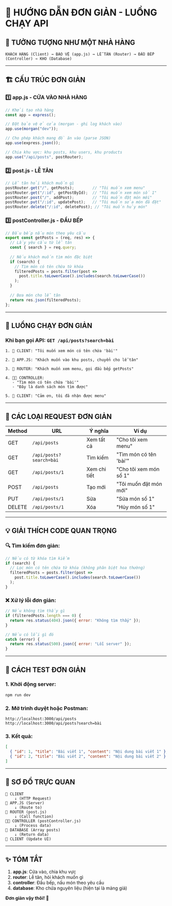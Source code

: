# 🚀 HƯỚNG DẪN ĐƠN GIẢN - LUỒNG CHẠY API

## 📱 TƯỞNG TƯỢNG NHƯ MỘT NHÀ HÀNG

```
KHÁCH HÀNG (Client) → BẢO VỆ (app.js) → LỄ TÂN (Router) → ĐẦU BẾP (Controller) → KHO (Database)
```

---

## 🏗️ CẤU TRÚC ĐƠN GIẢN

### 1️⃣ **app.js** - CỬA VÀO NHÀ HÀNG
```javascript
// Khởi tạo nhà hàng
const app = express();

// Đặt bảo vệ ở cửa (morgan - ghi log khách vào)
app.use(morgan("dev"));

// Cho phép khách mang đồ ăn vào (parse JSON)
app.use(express.json());

// Chia khu vực: khu posts, khu users, khu products
app.use("/api/posts", postRouter);
```

### 2️⃣ **post.js** - LỄ TÂN
```javascript
// Lễ tân hỏi khách muốn gì
postRouter.get("/", getPosts);        // "Tôi muốn xem menu"
postRouter.get("/:id", getPostById);  // "Tôi muốn xem món số 1"
postRouter.post("/", addPost);        // "Tôi muốn đặt món mới"
postRouter.put("/:id", updatePost);   // "Tôi muốn sửa món đã đặt"
postRouter.delete("/:id", deletePost); // "Tôi muốn hủy món"
```

### 3️⃣ **postController.js** - ĐẦU BẾP
```javascript
// Đầu bếp nấu món theo yêu cầu
export const getPosts = (req, res) => {
  // Lấy yêu cầu từ lễ tân
  const { search } = req.query;
  
  // Nếu khách muốn tìm món đặc biệt
  if (search) {
    // Tìm món có tên chứa từ khóa
    filteredPosts = posts.filter(post => 
      post.title.toLowerCase().includes(search.toLowerCase())
    );
  }
  
  // Đưa món cho lễ tân
  return res.json(filteredPosts);
};
```

---

## 🔄 LUỒNG CHẠY ĐƠN GIẢN

### Khi bạn gọi API: `GET /api/posts?search=bài`

```
1. 📱 CLIENT: "Tôi muốn xem món có tên chứa 'bài'"

2. 🏢 APP.JS: "Khách muốn vào khu posts, chuyển cho lễ tân"

3. 🎯 ROUTER: "Khách muốn xem menu, gọi đầu bếp getPosts"

4. 👨‍🍳 CONTROLLER: 
   - "Tìm món có tên chứa 'bài'"
   - "Đây là danh sách món tìm được"

5. 📱 CLIENT: "Cảm ơn, tôi đã nhận được menu"
```

---

## 🎯 CÁC LOẠI REQUEST ĐƠN GIẢN

| Method | URL | Ý nghĩa | Ví dụ |
|--------|-----|---------|-------|
| GET | `/api/posts` | Xem tất cả | "Cho tôi xem menu" |
| GET | `/api/posts?search=bài` | Tìm kiếm | "Tìm món có tên 'bài'" |
| GET | `/api/posts/1` | Xem chi tiết | "Cho tôi xem món số 1" |
| POST | `/api/posts` | Tạo mới | "Tôi muốn đặt món mới" |
| PUT | `/api/posts/1` | Sửa | "Sửa món số 1" |
| DELETE | `/api/posts/1` | Xóa | "Hủy món số 1" |

---

## 💡 GIẢI THÍCH CODE QUAN TRỌNG

### 🔍 **Tìm kiếm đơn giản:**
```javascript
// Nếu có từ khóa tìm kiếm
if (search) {
  // Lọc món có tên chứa từ khóa (không phân biệt hoa thường)
  filteredPosts = posts.filter(post => 
    post.title.toLowerCase().includes(search.toLowerCase())
  );
}
```

### ❌ **Xử lý lỗi đơn giản:**
```javascript
// Nếu không tìm thấy gì
if (filteredPosts.length === 0) {
  return res.status(404).json({ error: "Không tìm thấy" });
}

// Nếu có lỗi gì đó
catch (error) {
  return res.status(500).json({ error: "Lỗi server" });
}
```

---

## 🧪 CÁCH TEST ĐƠN GIẢN

### 1. Khởi động server:
```bash
npm run dev
```

### 2. Mở trình duyệt hoặc Postman:
```
http://localhost:3000/api/posts
http://localhost:3000/api/posts?search=bài
```

### 3. Kết quả:
```json
[
  { "id": 1, "title": "Bài viết 1", "content": "Nội dung bài viết 1" },
  { "id": 2, "title": "Bài viết 2", "content": "Nội dung bài viết 2" }
]
```

---

## 🎨 SƠ ĐỒ TRỰC QUAN

```
📱 CLIENT
    ↓ (HTTP Request)
🏢 APP.JS (Server)
    ↓ (Route to)
🎯 ROUTER (post.js)
    ↓ (Call function)
👨‍🍳 CONTROLLER (postController.js)
    ↓ (Process data)
💾 DATABASE (Array posts)
    ↓ (Return data)
📱 CLIENT (Update UI)
```

---

## ✨ TÓM TẮT

1. **app.js**: Cửa vào, chia khu vực
2. **router**: Lễ tân, hỏi khách muốn gì
3. **controller**: Đầu bếp, nấu món theo yêu cầu
4. **database**: Kho chứa nguyên liệu (hiện tại là mảng giả)

**Đơn giản vậy thôi!** 🎉
